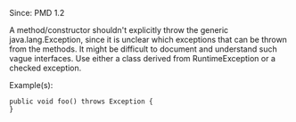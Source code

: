 Since: PMD 1.2

A method/constructor shouldn't explicitly throw the generic java.lang.Exception, since it
is unclear which exceptions that can be thrown from the methods. It might be
difficult to document and understand such vague interfaces. Use either a class
derived from RuntimeException or a checked exception.

Example(s):
```
public void foo() throws Exception {
}
```
